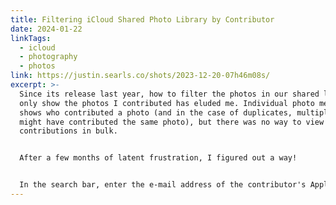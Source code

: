 ```yaml
---
title: Filtering iCloud Shared Photo Library by Contributor
date: 2024-01-22
linkTags:
  - icloud
  - photography
  - photos
link: https://justin.searls.co/shots/2023-12-20-07h46m08s/
excerpt: >-
  Since its release last year, how to filter the photos in our shared library to
  only show the photos I contributed has eluded me. Individual photo metadata
  shows who contributed a photo (and in the case of duplicates, multiple people
  might have contributed the same photo), but there was no way to view one’s
  contributions in bulk.


  After a few months of latent frustration, I figured out a way!


  In the search bar, enter the e-mail address of the contributor's Apple ID and you should see a auto-suggestion like &quot;👥 Shared by person@example.
---
```


